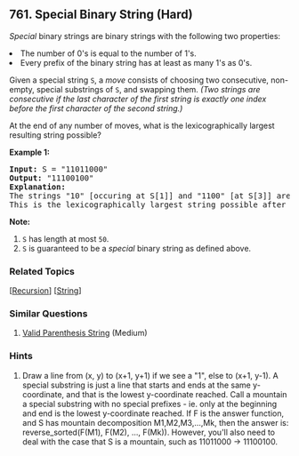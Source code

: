 <!--|This file generated by command(leetcode description); DO NOT EDIT.    |-->
<!--+----------------------------------------------------------------------+-->
<!--|@author    Openset <openset.wang@gmail.com>                           |-->
<!--|@link      https://github.com/openset                                 |-->
<!--|@home      https://github.com/openset/leetcode                        |-->
<!--+----------------------------------------------------------------------+-->

## 761. Special Binary String (Hard)

<p>
<i>Special</i> binary strings are binary strings with the following two properties:
</p><p>
<li>The number of 0's is equal to the number of 1's.</li>
<li>Every prefix of the binary string has at least as many 1's as 0's.</li>
</p><p>
Given a special string <code>S</code>, a <i>move</i> consists of choosing two consecutive, non-empty, special substrings of <code>S</code>, and swapping them.  <i>(Two strings are consecutive if the last character of the first string is exactly one index before the first character of the second string.)</i>
</p><p>
At the end of any number of moves, what is the lexicographically largest resulting string possible?
</p>

<p><b>Example 1:</b><br />
<pre>
<b>Input:</b> S = "11011000"
<b>Output:</b> "11100100"
<b>Explanation:</b>
The strings "10" [occuring at S[1]] and "1100" [at S[3]] are swapped.
This is the lexicographically largest string possible after some number of swaps.
</pre>
</p>

<p><b>Note:</b><ol>
<li><code>S</code> has length at most <code>50</code>.</li>
<li><code>S</code> is guaranteed to be a <i>special</i> binary string as defined above.</li>
</ol></p>

### Related Topics
  [[Recursion](https://github.com/openset/leetcode/tree/master/tag/recursion/README.md)]
  [[String](https://github.com/openset/leetcode/tree/master/tag/string/README.md)]

### Similar Questions
  1. [Valid Parenthesis String](https://github.com/openset/leetcode/tree/master/problems/valid-parenthesis-string) (Medium)

### Hints
  1. Draw a line from (x, y) to (x+1, y+1) if we see a "1", else to (x+1, y-1).
A special substring is just a line that starts and ends at the same y-coordinate, and that is the lowest y-coordinate reached.
Call a mountain a special substring with no special prefixes - ie. only at the beginning and end is the lowest y-coordinate reached.
If F is the answer function, and S has mountain decomposition M1,M2,M3,...,Mk,  then the answer is:
reverse_sorted(F(M1), F(M2), ..., F(Mk)).
However, you'll also need to deal with the case that S is a mountain, such as 11011000 -> 11100100.
